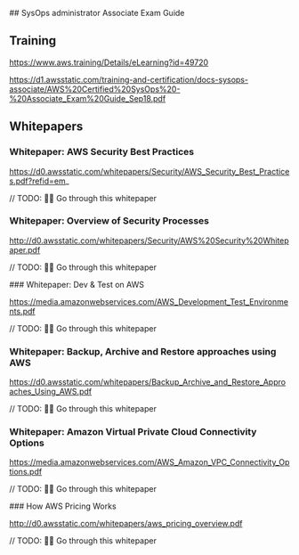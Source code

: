 
## SysOps administrator Associate Exam Guide

## Training

https://www.aws.training/Details/eLearning?id=49720

https://d1.awsstatic.com/training-and-certification/docs-sysops-associate/AWS%20Certified%20SysOps%20-%20Associate_Exam%20Guide_Sep18.pdf

## Whitepapers

### Whitepaper: AWS Security Best Practices

https://d0.awsstatic.com/whitepapers/Security/AWS_Security_Best_Practices.pdf?refid=em_

// TODO: 👷‍♀ Go through this whitepaper

### Whitepaper: Overview of Security Processes

http://d0.awsstatic.com/whitepapers/Security/AWS%20Security%20Whitepaper.pdf

// TODO: 👷‍♀ Go through this whitepaper

### Whitepaper: Dev & Test on AWS

https://media.amazonwebservices.com/AWS_Development_Test_Environments.pdf

// TODO: 👷‍♀ Go through this whitepaper

### Whitepaper: Backup, Archive and Restore approaches using AWS

https://d0.awsstatic.com/whitepapers/Backup_Archive_and_Restore_Approaches_Using_AWS.pdf

// TODO: 👷‍♀ Go through this whitepaper

### Whitepaper: Amazon Virtual Private Cloud Connectivity Options

https://media.amazonwebservices.com/AWS_Amazon_VPC_Connectivity_Options.pdf

// TODO: 👷‍♀ Go through this whitepaper

### How AWS Pricing Works

http://d0.awsstatic.com/whitepapers/aws_pricing_overview.pdf

// TODO: 👷‍♀ Go through this whitepaper
